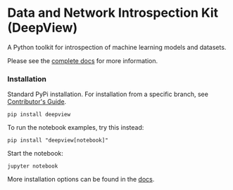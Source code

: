 # Data and Network Introspection Kit (DeepView)

A Python toolkit for introspection of machine learning models and datasets.

Please see the [complete docs](https://apple.github.io/deepview/index.html) for more information.

### Installation

Standard PyPi installation. For installation from a specific branch, see [Contributor's Guide](https://apple.github.io/deepview/dev/contributing.html).

```
pip install deepview
```

To run the notebook examples, try this instead:

```
pip install "deepview[notebook]"
```

Start the notebook:

```
jupyter notebook
```

More installation options can be found in the [docs](https://apple.github.io/deepview/general/installation.html).
